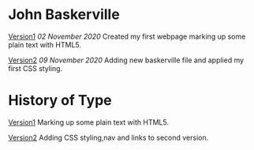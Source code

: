 John Baskerville
================
[Version1](https://caoimhegreene.github.io/john_baskerville/baskerville-one.html)
*02 November 2020*
Created my first webpage marking up some plain text with HTML5.

[Version2](https://caoimhegreene.github.io/john_baskerville/baskerville-two.html)
*09 November 2020*
Adding new baskerville file and applied my first CSS styling.








History of Type 
===============
[Version1](https://caoimhegreene.github.io/john_baskerville/history-one.html)
Marking up some plain text with HTML5.

[Version2](https://caoimhegreene.github.io/john_baskerville/history-one.html)
Adding CSS styling,nav and links to second version.